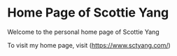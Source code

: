# Home Page of Scottie Yang
Welcome to the personal home page of Scottie Yang

To visit my home page, visit (https://www.sctyang.com/)
